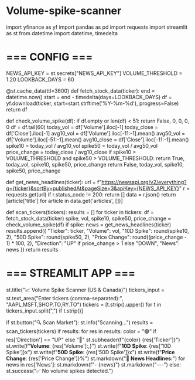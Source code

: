 # Volume-spike-scanner
import yfinance as yf
import pandas as pd
import requests
import streamlit as st
from datetime import datetime, timedelta

# === CONFIG ===
NEWS_API_KEY = st.secrets["NEWS_API_KEY"]
VOLUME_THRESHOLD = 1.20
LOOKBACK_DAYS = 60

@st.cache_data(ttl=3600)
def fetch_stock_data(ticker):
    end = datetime.now()
    start = end - timedelta(days=LOOKBACK_DAYS)
    df = yf.download(ticker, start=start.strftime('%Y-%m-%d'), progress=False)
    return df

def check_volume_spike(df):
    if df.empty or len(df) < 51:
        return False, 0, 0, 0, 0
    df = df.tail(60)
    today_vol = df['Volume'].iloc[-1]
    today_close = df['Close'].iloc[-1]
    avg10_vol = df['Volume'].iloc[-11:-1].mean()
    avg50_vol = df['Volume'].iloc[-51:-1].mean()
    avg10_close = df['Close'].iloc[-11:-1].mean()
    spike10 = today_vol / avg10_vol
    spike50 = today_vol / avg50_vol
    price_change = today_close / avg10_close
    if spike10 > VOLUME_THRESHOLD and spike50 > VOLUME_THRESHOLD:
        return True, today_vol, spike10, spike50, price_change
    return False, today_vol, spike10, spike50, price_change

def get_news_headlines(ticker):
    url = f"https://newsapi.org/v2/everything?q={ticker}&sortBy=publishedAt&pageSize=3&apiKey={NEWS_API_KEY}"
    r = requests.get(url)
    if r.status_code != 200:
        return []
    data = r.json()
    return [article['title'] for article in data.get('articles', [])]

def scan_tickers(tickers):
    results = []
    for ticker in tickers:
        df = fetch_stock_data(ticker)
        spike, vol, spike10, spike50, price_change = check_volume_spike(df)
        if spike:
            news = get_news_headlines(ticker)
            results.append({
                "Ticker": ticker,
                "Volume": vol,
                "10D Spike": round(spike10, 2),
                "50D Spike": round(spike50, 2),
                "Price Change": round((price_change - 1) * 100, 2),
                "Direction": "UP" if price_change > 1 else "DOWN",
                "News": news
            })
    return results

# === STREAMLIT APP ===

st.title("📈 Volume Spike Scanner (US & Canada)")
tickers_input = st.text_area("Enter tickers (comma-separated):", "AAPL,MSFT,SHOP.TO,RY.TO")
tickers = [t.strip().upper() for t in tickers_input.split(",") if t.strip()]

if st.button("🔍 Scan Market"):
    st.info("Scanning...")
    results = scan_tickers(tickers)
    if results:
        for res in results:
            color = "🟢" if res['Direction'] == "UP" else "🔴"
            st.subheader(f"{color} {res['Ticker']}")
            st.write(f"**Volume**: {res['Volume']:,}")
            st.write(f"**10D Spike**: {res['10D Spike']}x")
            st.write(f"**50D Spike**: {res['50D Spike']}x")
            st.write(f"**Price Change**: {res['Price Change']}%")
            st.markdown("**📰 News Headlines:**")
            for news in res['News']:
                st.markdown(f"- {news}")
            st.markdown("---")
    else:
        st.success("✅ No volume spikes detected.")
